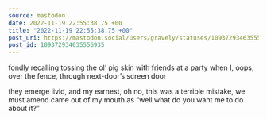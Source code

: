 ```yaml
---
source: mastodon
date: 2022-11-19 22:55:38.75 +00
title: "2022-11-19 22:55:38.75 +00"
post_uri: https://mastodon.social/users/gravely/statuses/109372934635556935
post_id: 109372934635556935
---
```

fondly recalling tossing the ol’ pig skin with friends at a party when I, oops, over the fence, through next-door’s screen door

they emerge livid, and my earnest, oh no, this was a terrible mistake, we must amend came out of my mouth as “well what do you want me to do about it?”


